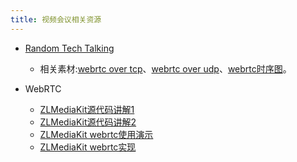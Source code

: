 ```yaml
---
title: 视频会议相关资源
---
```

- [Random Tech Talking](https://www.bilibili.com/video/BV1AK411R7NG/)
  - 相关素材:[webrtc over tcp](https://user-images.githubusercontent.com/11495632/204230234-04da9d84-ffc7-4d32-bda3-04c72474205f.png)、[webrtc over udp](https://user-images.githubusercontent.com/11495632/204230272-13448d78-b6da-40f2-94b9-da517fa5cc0b.png)、[webrtc时序图](https://user-images.githubusercontent.com/11495632/204230325-1b395c6f-c094-414d-9d4e-8ea04120eed6.png)。

- WebRTC
   - [ZLMediaKit源代码讲解1](https://www.bilibili.com/video/BV1kq4y1u7cN/)
   - [ZLMediaKit源代码讲解2](https://www.bilibili.com/video/BV1SR4y1t7V4/)
   - [ZLMediaKit webrtc使用演示](https://www.bilibili.com/video/BV1Eg411N7TJ/)
   - [ZLMediaKit webrtc实现](https://www.bilibili.com/video/BV1uL4y1i7KP/)


